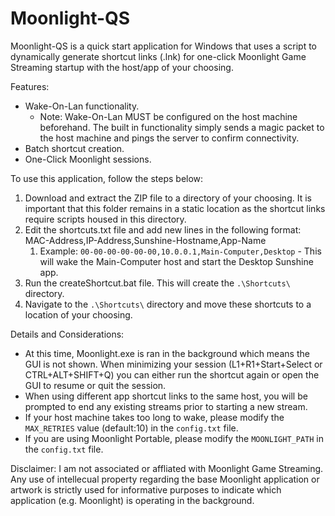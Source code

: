 # Moonlight-QS
Moonlight-QS is a quick start application for Windows that uses a script to dynamically generate shortcut links (.lnk) for one-click Moonlight Game Streaming startup with the host/app of your choosing.

Features:
* Wake-On-Lan functionality.
  * Note: Wake-On-Lan MUST be configured on the host machine beforehand. The built in functionality simply sends a magic packet to the host machine and pings the server to confirm connectivity.
* Batch shortcut creation.
* One-Click Moonlight sessions.

To use this application, follow the steps below:

1. Download and extract the ZIP file to a directory of your choosing. It is important that this folder remains in a static location as the shortcut links require scripts housed in this directory.
2. Edit the shortcuts.txt file and add new lines in the following format: MAC-Address,IP-Address,Sunshine-Hostname,App-Name
   1. Example: `00-00-00-00-00-00,10.0.0.1,Main-Computer,Desktop` - This will wake the Main-Computer host and start the Desktop Sunshine app.
3. Run the createShortcut.bat file. This will create the `.\Shortcuts\` directory.
4. Navigate to the `.\Shortcuts\` directory and move these shortcuts to a location of your choosing.

Details and Considerations:
* At this time, Moonlight.exe is ran in the background which means the GUI is not shown. When minimizing your session (L1+R1+Start+Select or CTRL+ALT+SHIFT+Q) you can either run the shortcut again or open the GUI to resume or quit the session.
* When using different app shortcut links to the same host, you will be prompted to end any existing streams prior to starting a new stream.
* If your host machine takes too long to wake, please modify the `MAX_RETRIES` value (default:10) in the `config.txt` file.
* If you are using Moonlight Portable, please modify the `MOONLIGHT_PATH` in the `config.txt` file.

Disclaimer: I am not associated or affliated with Moonlight Game Streaming. Any use of intellecual property regarding the base Moonlight application or artwork is strictly used for informative purposes to indicate which application (e.g. Moonlight) is operating in the background.
